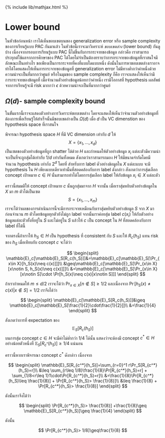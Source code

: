 {% include lib/mathjax.html %}
# Lower bound

ในหัวข้อก่อนหน้า เราได้เห็นขอบเขตบนของ generalization error หรือ sample complexity ของการเรียนรู้แบบ PAC กันมาแล้ว
ในหัวข้อนี้เราจะมาวิเคราะห์ _ขอบเขตล่าง_ (lower bound) กันดูบ้าง เนื่องจากกรอบการเรียนรู้แบบ PAC นี้ไม่ขึ้นกับการกระจายของข้อมูล กล่าวคือ 
เราสามารถประยุกต์ใช้ผลจากการศึกษาของ PAC ได้โดยไม่จำเป็นต้องทราบว่าการกระจายของข้อมูลที่เราสนใจมีลักษณะเป็นอย่างไร
ขอเพียงเป็นการกระจายที่คงที่แบบใดแบบหนึ่ง ดังนั้นในการหาขอบเขตล่างเราอาจทำได้โดยแสดงให้เห็นการกระจายของข้อมูลที่ generalization error ไม่มีทางต่ำกว่าค่าหนึ่งด้วยความน่าจะเป็นที่มากกว่าศูนย์ หรือในมุมของ sample complexity ก็คือ เราจะแสดงให้เห็นว่ามีการกระจายของข้อมูลที่ เมื่อจำนวนตัวอย่างข้อมูลน้อยกว่าค่าหนึ่ง เรามีโอกาสที่ hypothesis ผลลัพธ์จากการเรียนรู้จะมี risk มากกว่า $\epsilon$ ด้วยความน่าจะเป็นที่มากกว่าศูนย์

## $\Omega(d)$- sample complexity bound
ในขั้นแรกนี้เราจะแสดงตัวอย่างการวิเคราะห์ขอบเขตล่าง โดยจะแสดงให้เห็นว่าจำนวนตัวอย่างข้อมูลที่ต้องการเพื่อเรียนรู้ให้สำเร็จนั้นมีขอบเขตล่างเป็น $\Omega(d)$ เมื่อ $d$ เป็น VC dimenstion ของ hypothesis space ที่เราสนใจ

พิจารณา hypothesis space $H$ ที่มี VC dimension เท่ากับ $d$ ให้ $$X=\{x_1,\dots,x_d\}$$ เป็นเซตของตัวอย่างข้อมูลที่ถูก shatter ได้ด้วย $H$ 
และกำหนดให้ตัวอย่างข้อมูล $x_i$ แต่ละตัวมีความน่าจะเป็นที่จะถูกสุ่มได้เท่ากับ $1/d$ เท่ากันทั้งหมด สังเกตว่าเราสามารถมอง $H$ ให้มีขนาดจำกัดโดยมีจำนวน hypothesis เท่ากับ $2^d$ โดยที่ สำหรับการ label ตัวอย่างข้อมูลใน $X$ แต่ละแบบ จะมี hypothesis ใน $H$ เพียงแบบเดียวเท่านั้นที่สอดคล้องกับการ label ดังกล่าว สังเกตว่าการสุ่มเลือก concept เป้าหมาย $c\in H$ นั้นสามารถทำได้โดยการสุ่มเลือก label ให้กับข้อมูล $x_i\in X$ แต่ละตัว

คราวนี้สมมติให้ concept เป้าหมาย $c$ นั้นถูกสุ่มมาจาก $H$ จากนั้น เมื่อเราสุ่มหยิบตัวอย่างข้อมูลใน $X$ มา $m$ ตัวได้เป็นเซต $$S=\{x_1,\dots,x_{m}\}$$ 
เราจะได้ว่าผลของการดำเนินการนี้จะมีการกระจายเหมือนกับเราสุ่มหยิบตัวอย่างข้อมูล $S$ จาก $X$ มาก่อนจำนวน $m$ ตัวโดยข้อมูลทุกตัวยังไม่ถูก label จากนั้นเราค่อยสุ่ม label $c(x_i)$ ให้กับตัวอย่างข้อมูลแต่ละตัวทั้งที่อยู่ใน $S$ และไม่อยู่ใน $S$ แล้วให้ $c$ เป็น concept ใน $H$ ที่สอดคล้องกับการ label ที่ได้นี้

จากตรงนี้ถ้าเราให้ $h_S\in H$ เป็น hypothesis ที่ consistent กับ $S$ และให้ $R_c(h_S)$ แทน risk ของ $h_S$ เมื่อเทียบกับ concept $c$ จะได้ว่า

$$
\begin{split}
\mathbb{E}_c[\mathbb{E}_S[R_c(h_S)]]&=\mathbb{E}_c[\mathbb{E}_S[\Pr_{x\in X}[h_S(x)\neq c(x)]]]\\
&\geq\mathbb{E}_c[\mathbb{E}_S[\Pr_{x\in X}[x\notin S, h_S(x)\neq c(x)]]]\\
&=\mathbb{E}_c[\mathbb{E}_S[\Pr_{x\in X}[x\notin S]\cdot \Pr[h_S(x)\neq c(x)|x\notin S]]]
\end{split}
$$


ถ้าเรากำหนดให้ $m\leq d/2$ เราจะได้ว่า  $\Pr_{x\in X}[n\notin S]\geq 1/2$ และเนื่องจาก 
$\Pr[h_S(x)\neq c(x)|x\notin S]= 1/2$
เราจึงได้ว่า

$$
\begin{split}
\mathbb{E}_c[\mathbb{E}_S[R_c(h_S)]]&\geq \mathbb{E}_c[\mathbb{E}_S[\frac{1}{2}\cdot\frac{1}{2}]]\\
&=\frac{1}{4}
\end{split}
$$

สังเกตว่าการที่ expectation ของ $$\mathbb{E}_S[R_c(h_S)]$$ บนการสุ่ม concept $c\in H$ จะมีค่าไม่ต่ำกว่า $1/4$ ได้นั้น แสดงว่าจะต้องมี concept $c^*\in H$ อย่างน้อยตัวหนึ่งที่ $\mathbb{E}_S[R_{c^*}(h_S)]\geq 1/4$ แน่นอน

คราวนี้หากเราพิจารณา concept $c^*$ ดังกล่าว เนื่องจาก

$$
\begin{split}
\mathbb{E}_S[R_{c^*}(h_S)]=\sum_{r=0}^1 r\Pr_S[R_{c^*}(h_S)=r]\\
&\leq \sum_{r\leq 1/8}\frac{1}{8}\Pr[R_{c^*}(h_S)=r] + \sum_{1/8<r\leq 1}1\cdot\Pr[R_{c^*}(h_S)=r]\\
&=\frac{1}{8}\Pr[R_{c^*}(h_S)\leq \frac{1}{8}] + \Pr[R_{c^*}(h_S)> \frac{1}{8}]\\
&\leq \frac{1}{8} + \Pr[R_{c^*}(h_S)> \frac{1}{8}]
\end{split}
$$

ดังนั้นเราจึงได้ว่า

$$
\begin{split}
\Pr[R_{c^*}(h_S)> \frac{1}{8}] +\frac{1}{8}\geq \mathbb{E}_S[R_{c^*}(h_S)]\geq \frac{1}{4}
\end{split}
$$

ดังนั้น

$$
\Pr[R_{c^*}(h_S)> 1/8]\geq\frac{1}{8}
$$
